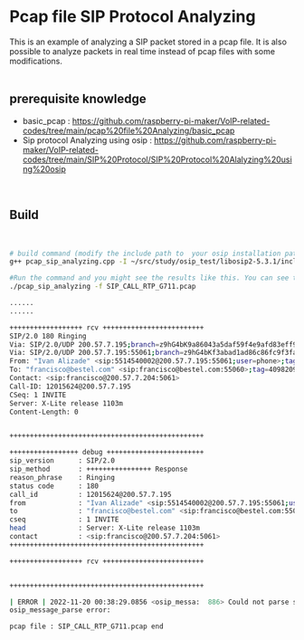 # Pcap file SIP Protocol Analyzing

This is an example of analyzing a SIP packet stored in a pcap file. It is also possible to analyze packets in real time instead of pcap files with some modifications.
<br><br>


## prerequisite knowledge

* basic_pcap : https://github.com/raspberry-pi-maker/VoIP-related-codes/tree/main/pcap%20file%20Analyzing/basic_pcap
* Sip protocol Analyzing using osip : https://github.com/raspberry-pi-maker/VoIP-related-codes/tree/main/SIP%20Protocol/SIP%20Protocol%20Alalyzing%20using%20osip

<br>

## Build

<br>

``` bash
# build command (modify the include path to  your osip installation path)
g++ pcap_sip_analyzing.cpp -I ~/src/study/osip_test/libosip2-5.3.1/include -lpcap -losip2 -losipparser2 -o pcap_sip_analyzing

#Run the command and you might see the results like this. You can see two newly created pcm files and two wav files.
./pcap_sip_analyzing -f SIP_CALL_RTP_G711.pcap

......
......

++++++++++++++++++ rcv +++++++++++++++++++++++++
SIP/2.0 180 Ringing
Via: SIP/2.0/UDP 200.57.7.195;branch=z9hG4bK9a86043a5daf59f4e9afd83eff9fc6e8
Via: SIP/2.0/UDP 200.57.7.195:55061;branch=z9hG4bKf3abad1ad86c86fc9f3fae7f49548564
From: "Ivan Alizade" <sip:5514540002@200.57.7.195:55061;user=phone>;tag=GR52RWG346-34
To: "francisco@bestel.com" <sip:francisco@bestel.com:55060>;tag=4098209679
Contact: <sip:francisco@200.57.7.204:5061>
Call-ID: 12015624@200.57.7.195
CSeq: 1 INVITE
Server: X-Lite release 1103m
Content-Length: 0


++++++++++++++++++++++++++++++++++++++++++++++++

+++++++++++++++++ debug ++++++++++++++++++++++++
sip_version      : SIP/2.0
sip_method       : ++++++++++++++++ Response
reason_phrase    : Ringing
status code      : 180
call_id          : 12015624@200.57.7.195
from             : "Ivan Alizade" <sip:5514540002@200.57.7.195:55061;user=phone>;tag=GR52RWG346-34
to               : "francisco@bestel.com" <sip:francisco@bestel.com:55060>;tag=4098209679
cseq             : 1 INVITE
head             : Server: X-Lite release 1103m
contact          : <sip:francisco@200.57.7.204:5061>
++++++++++++++++++++++++++++++++++++++++++++++++

++++++++++++++++++ rcv +++++++++++++++++++++++++


++++++++++++++++++++++++++++++++++++++++++++++++

| ERROR | 2022-11-20 00:38:29.0856 <osip_messa:  886> Could not parse start line of message.
osip_message_parse error:

pcap file : SIP_CALL_RTP_G711.pcap end

```
<br><br>